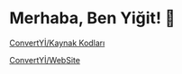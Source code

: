 # Merhaba, Ben Yiğit! 👋



[ConvertYİ/Kaynak Kodları](https://github.com/yigitgulyurt/convertyi)

[ConvertYİ/WebSite](https://convertyi.yigitgulyurt.com)

ㅤㅤㅤㅤㅤ


ㅤㅤㅤㅤㅤ

ㅤㅤㅤㅤㅤ

ㅤㅤㅤㅤㅤ


 
ㅤㅤㅤㅤㅤ

ㅤㅤㅤㅤㅤ

ㅤㅤㅤㅤㅤ


ㅤㅤㅤㅤㅤ

ㅤㅤㅤㅤㅤ

ㅤㅤㅤㅤㅤ


 
ㅤㅤㅤㅤㅤ

ㅤㅤㅤㅤㅤ

ㅤㅤㅤㅤㅤ


ㅤㅤㅤㅤㅤ

ㅤㅤㅤㅤㅤ

ㅤㅤㅤㅤㅤ


 
ㅤㅤㅤㅤㅤ

ㅤㅤㅤㅤㅤ

ㅤㅤㅤㅤㅤ


ㅤㅤㅤㅤㅤ

ㅤㅤㅤㅤㅤ

ㅤㅤㅤㅤㅤ


 
ㅤㅤㅤㅤㅤ

ㅤㅤㅤㅤㅤ

ㅤㅤㅤㅤㅤ


ㅤㅤㅤㅤㅤ

ㅤㅤㅤㅤㅤ

ㅤㅤㅤㅤㅤ


 
ㅤㅤㅤㅤㅤ

ㅤㅤㅤㅤㅤ

ㅤㅤㅤㅤㅤ


ㅤㅤㅤㅤㅤ

ㅤㅤㅤㅤㅤ

ㅤㅤㅤㅤㅤ


 
ㅤㅤㅤㅤㅤ

ㅤㅤㅤㅤㅤ

ㅤㅤㅤㅤㅤ


ㅤㅤㅤㅤㅤ

